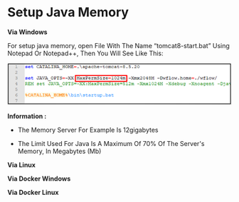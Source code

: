 # Setup Java Memory

**Via Windows**

For setup java memory, open File With The Name “tomcat8-start.bat” Using Notepad Or Notepad++, Then You Will See Like This:

<img src="https://raw.githubusercontent.com/kinnara-digital-studio/kecak-workflow/master/docs/assets/java.png" alt="java" />

**Information :**
- The Memory Server For Example Is 12gigabytes

- The Limit Used For Java Is A Maximum Of 70% Of The Server's Memory, In Megabytes (Mb)

**Via Linux**

**Via Docker Windows**

**Via Docker Linux**
